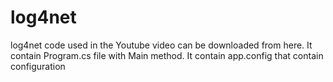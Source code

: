 # log4net
log4net code used in the Youtube video can be downloaded from here.
It contain Program.cs file with Main method.
It contain app.config that contain <log4net> configuration

